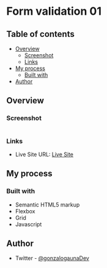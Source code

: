 # Form validation 01
## Table of contents

- [Overview](#overview)
  - [Screenshot](#screenshot)
  - [Links](#links)
- [My process](#my-process)
  - [Built with](#built-with)
- [Author](#author)

## Overview


### Screenshot

![]()

### Links

- Live Site URL: [Live Site]()

## My process

### Built with

- Semantic HTML5 markup
- Flexbox
- Grid
- Javascript

## Author

- Twitter - [@gonzalogaunaDev](https://twitter.com/gonzalogaunaDev)
